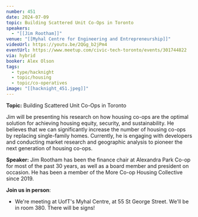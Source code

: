 ```yaml
---
number: 451
date: 2024-07-09
topic: Building Scattered Unit Co-Ops in Toronto
speakers:
  - "[[Jim Rootham]]"
venue: "[[Myhal Centre for Engineering and Entrepreneurship]]"
videoUrl: https://youtu.be/2QGg_b2jPm4
eventUrl: https://www.meetup.com/civic-tech-toronto/events/301744822
via: hybrid
booker: Alex Olson
tags:
  - type/hacknight
  - topic/housing
  - topic/co-operatives
image: "[[hacknight_451.jpeg]]"
---
```

**Topic:** Building Scattered Unit Co-Ops in Toronto

Jim will be presenting his research on how housing co-ops are the optimal solution for achieving housing equity, security, and sustainability. He believes that we can significantly increase the number of housing co-ops by replacing single-family homes. Currently, he is engaging with developers and conducting market research and geographic analysis to pioneer the next generation of housing co-ops.

**Speaker:** Jim Rootham has been the finance chair at Alexandra Park Co-op for most of the past 30 years, as well as a board member and president on occasion. He has been a member of the More Co-op Housing Collective since 2019.

**Join us in person**:

* We're meeting at UofT's Myhal Centre, at 55 St George Street. We'll be in room 380. There will be signs!
